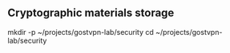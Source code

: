 ## Cryptographic materials storage

mkdir -p ~/projects/gostvpn-lab/security
cd ~/projects/gostvpn-lab/security
